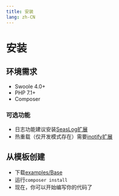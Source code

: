 ```yaml
---
title: 安装
lang: zh-CN
---
```


# 安装

## 环境需求

* Swoole 4.0+
* PHP 7.1+
* Composer

### 可选功能

* 日志功能建议安装[SeasLog扩展](https://seasx.github.io/SeasLog/)
* 热重载（仅开发模式存在）需要[inotify扩展](https://pecl.php.net/package/inotify)

## 从模板创建

* 下载[examples/Base](https://github.com/sylingd/Yesf/tree/master/examples/Base)
* 运行`composer install`
* 现在，你可以开始编写你的代码了
